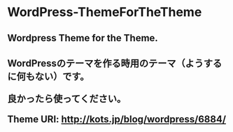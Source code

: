 WordPress-ThemeForTheTheme
==========================

<h2>Wordpress Theme for the Theme.<h2>

<p>WordPressのテーマを作る時用のテーマ（ようするに何もない）です。</p>
<p>良かったら使ってください。</p>

Theme URI: <a href="http://kots.jp/blog/wordpress/6884/" target="_blank">http://kots.jp/blog/wordpress/6884/</a>
